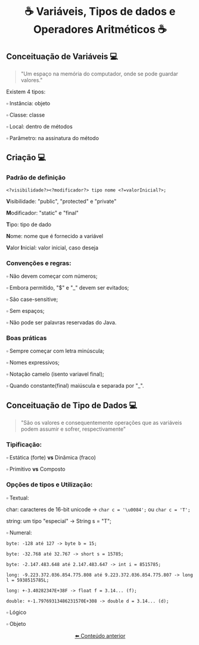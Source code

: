 # <p align="center"> ☕ Variáveis, Tipos de dados e Operadores Aritméticos ☕

  ## Conceituação de Variáveis 💻
  
  > "Um espaço na memória do computador, onde se pode guardar valores."
  
  Existem 4 tipos:
  
  ▫️ Instância: objeto
  
  ▫️ Classe: classe
  
  ▫️ Local: dentro de métodos
  
  ▫️ Parâmetro: na assinatura do método
  
  ## Criação 💻
  
  ### Padrão de definição
  
  `<?visibilidade?><?modificador?> tipo nome <?=valorInicial?>;`
  
  **V**isibilidade: "public", "protected" e "private"
  
  **M**odificador: "static" e "final"
  
  **T**ipo: tipo de dado
  
  **N**ome: nome que é fornecido a variável
  
  **V**alor **I**nicial: valor inicial, caso deseja
  
  ### Convenções e regras:
  
  ▫️ Não devem começar com números;
  
  ▫️ Embora permitido, "$" e "_" devem ser evitados;
  
  ▫️ São case-sensitive;
  
  ▫️ Sem espaços;
  
  ▫️ Não pode ser palavras reservadas do Java.
  
  ### Boas práticas
  
  ▫️ Sempre começar com letra minúscula;
  
  ▫️ Nomes expressivos;
  
  ▫️ Notação camelo (isento variavel final);
  
  ▫️ Quando constante(final) maiúscula e separada por "_".
  
  ## Conceituação de Tipo de Dados 💻
    
  > "São os valores e consequentemente operações que as variáveis podem assumir e sofrer, respectivamente"
    
  ### Tipificação:
    
  ▫️ Estática (forte) **vs** Dinâmica (fraco)
    
  ▫️ Primitivo **vs** Composto

  ### Opções de tipos e Utilização:
  
  ▫️ Textual:
  
  char: caracteres de 16-bit unicode -> `char c = '\u0084';` ou `char c = 'T';`
  
  string: um tipo "especial" -> String s = "T";
  
  ▫️ Numeral:
  
  `byte: -128 até 127 -> byte b = 15;`
  
  `byte: -32.768 até 32.767 -> short s = 15785;`
  
  `byte: -2.147.483.648 até 2.147.483.647 -> int i = 8515785;`
  
  `long: -9.223.372.036.854.775.808 até 9.223.372.036.854.775.807 -> long l = 5938515785L;`
  
  `long: +-3.40282347E+38F -> float f = 3.14... (f);`
  
  `double: +-1.79769313486231570E+308 -> double d = 3.14... (d);`
  
  ▫️ Lógico 
  
  ▫️ Objeto
  

  
  
  [<p align="center"> ⬅️ Conteúdo anterior](https://github.com/vitoriadevalois/java-developer-bootcamp/blob/main/conteudos/ecossistemajava.md)
